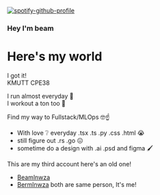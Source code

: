 [![spotify-github-profile](https://spotify-github-profile.vercel.app/api/view?uid=ng7a5nigpqpzdd4vd4exgiwr0&cover_image=true&theme=natemoo-re&show_offline=false&background_color=000000&interchange=false&bar_color=ffffff&bar_color_cover=false)](https://github.com/kittinan/spotify-github-profile)

<h3 align="left">Hey I'm beam <br><h1>Here's my world</h1></h3>

I got it! <br/>
KMUTT CPE38

I run almost everyday 🏃 <br>
I workout a ton too 💪 <br>

Find my way to Fullstack/MLOps 🤓☝

- With love ❔ everyday .tsx .ts .py .css .html 😭
- still figure out .rs .go 😖
- sometime do a design with .ai .psd and figma 🖌

This are my third account here's an old one! <br>

- [Beamlnwza](https://github.com/Beamlnwza)
- [Bermlnwza](https://github.com/Bermlnwza) both are same person, It's me!
